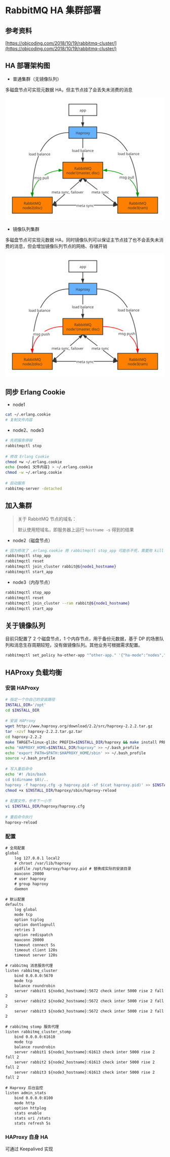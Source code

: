 # RabbitMQ HA 集群部署


## 参考资料

[https://objcoding.com/2018/10/19/rabbitmq-cluster/](https://objcoding.com/2018/10/19/rabbitmq-cluster/)

## HA 部署架构图

* 普通集群（无镜像队列）

多磁盘节点可实现元数据 HA，但主节点挂了会丢失未消费的消息

![](/asset/RabbitMQ-HA.svg)

* 镜像队列集群

多磁盘节点可实现元数据 HA，同时镜像队列可以保证主节点挂了也不会丢失未消费的消息，但会增加镜像队列节点的网络、存储开销

![](/asset/RabbitMQ-HA-mirror.svg)

## 同步 Erlang Cookie

* node1

```bash
cat ~/.erlang.cookie
# 复制文件内容
```

* node2、node3

```bash
# 先把服务停掉
rabbitmqctl stop

# 修改 Erlang Cookie
chmod +w ~/.erlang.cookie
echo {node1 文件内容} > ~/.erlang.cookie
chmod -w ~/.erlang.cookie

# 启动服务
rabbitmq-server -detached
```


## 加入集群

> 关于 RabbitMQ 节点的域名：
>
> 默认使用短域名，即服务器上运行 `hostname -s` 得到的结果

* node2（磁盘节点）

```bash
# 因为修改了 .erlang.cookie 用 rabbitmqctl stop_app 可能杀不死，需要用 kill 杀
rabbitmqctl stop_app
rabbitmqctl reset
rabbitmqctl join_cluster rabbit@${node1_hostname}
rabbitmqctl start_app
```

* node3（内存节点）

```bash
rabbitmqctl stop_app
rabbitmqctl reset
rabbitmqctl join_cluster --ram rabbit@${node1_hostname}
rabbitmqctl start_app
```

## 关于镜像队列

目前只配置了 2 个磁盘节点，1 个内存节点，用于备份元数据，基于 DP 的场景队列和消息生存周期较短，没有做镜像队列。其他业务可根据需求配置。

```bash
rabbitmqctl set_policy ha-other-app "^other-app." '{"ha-mode":"nodes","ha-params":["rabbit@nodeA", "rabbit@nodeB"]}'
```

## HAProxy 负载均衡

### 安装 HAProxy

```bash
# 指定一个你自己的安装路径
INSTALL_DIR='/opt'
cd $INSTALL_DIR

# 安装 HAProxy
wget http://www.haproxy.org/download/2.2/src/haproxy-2.2.2.tar.gz
tar -xzvf haproxy-2.2.2.tar.gz.tar
cd haproxy-2.2.2
make TARGET=linux-glibc PREFIX=$INSTALL_DIR/haproxy && make install PREFIX=$INSTALL_DIR/haproxy
echo "HAPROXY_HOME=$INSTALL_DIR/haproxy" >> ~/.bash_profile
echo 'export PATH=$PATH:$HAPROXY_HOME/sbin' >> ~/.bash_profile
source ~/.bash_profile

# 写入重启命令
echo '#! /bin/bash
cd $(dirname $0)/..
haproxy -f haproxy.cfg -p haproxy.pid -sf $(cat haproxy.pid)' >> $INSTALL_DIR/haproxy/sbin/haproxy-reload
chmod +x $INSTALL_DIR/haproxy/sbin/haproxy-reload

# 配置文件，参考下一小节
vi $INSTALL_DIR/haproxy/haproxy.cfg

# 重启命令执行
haproxy-reload
```

### 配置

```
# 全局配置
global
    log 127.0.0.1 local2
    # chroot /var/lib/haproxy
    pidfile /opt/haproxy/haproxy.pid # 替换成实际的安装目录
    maxconn 20000
    # user haproxy
    # group haproxy
    daemon

# 默认配置
defaults
    log global
    mode tcp
    option tcplog
    option dontlognull
    retries 3
    option redispatch
    maxconn 20000
    timeout connect 5s
    timeout client 120s
    timeout server 120s

# rabbitmq 消息服务代理
listen rabbitmq_cluster
    bind 0.0.0.0:5670
    mode tcp
    balance roundrobin
    server rabbit1 ${node1_hostname}:5672 check inter 5000 rise 2 fall 2
    server rabbit2 ${node2_hostname}:5672 check inter 5000 rise 2 fall 2
    server rabbit3 ${node3_hostname}:5672 check inter 5000 rise 2 fall 2

# rabbitmq stomp 服务代理
listen rabbitmq_cluster_stomp
    bind 0.0.0.0:61610
    mode tcp
    balance roundrobin
    server rabbit1 ${node1_hostname}:61613 check inter 5000 rise 2 fall 2
    server rabbit2 ${node2_hostname}:61613 check inter 5000 rise 2 fall 2
    server rabbit3 ${node3_hostname}:61613 check inter 5000 rise 2 fall 2

# Haproxy 后台监控
listen admin_stats
    bind 0.0.0.0:8100
    mode http
    option httplog
    stats enable
    stats uri /stats
    stats refresh 5s
```

### HAProxy 自身 HA

可通过 Keepalived 实现